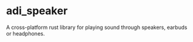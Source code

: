 # adi_speaker
A cross-platform rust library for playing sound through speakers, earbuds or headphones.
